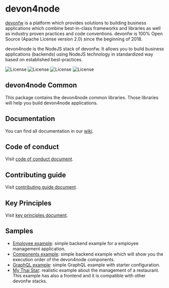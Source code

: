 # devon4node

[devonfw](https://www.devonfw.com/) is a platform which provides solutions to building business applications which combine best-in-class frameworks and libraries as well as industry proven practices and code conventions. devonfw is 100% Open Source (Apache License version 2.0) since the beginning of 2018.

devon4node is the NodeJS stack of devonfw. It allows you to build business applications (backends) using NodeJS technology in standardized way based on established best-practices.

![License](https://img.shields.io/npm/l/@devon4node/common)
![License](https://img.shields.io/npm/v/@devon4node/common)
![License](https://img.shields.io/librariesio/release/npm/@devon4node/common)
![License](https://img.shields.io/npm/dt/@devon4node/common)

## devon4node Common

This package contains the devon4node common libraries. Those libraries will help you build devon4node applications.

## Documentation

You can find all documentation in our [wiki](https://github.com/devonfw/devon4node/wiki).

## Code of conduct

Visit [code of conduct document](https://github.com/devonfw/.github/blob/master/CODE_OF_CONDUCT.md).

## Contributing guide

Visit [contributing guide document](https://github.com/devonfw/.github/blob/master/CONTRIBUTING.asciidoc).

## Key Principles

Visit [key principles document](https://github.com/devonfw/.github/blob/master/key-principles.asciidoc).

## Samples

- [Employee example](https://github.com/devonfw-sample/devon4node-samples/tree/develop/employee): simple backend example for a employee management application.
- [Components example](https://github.com/devonfw-sample/devon4node/tree/develop/components-example): simple backend example which will show you the execution order of the devon4node components.
- [GraphQL example](https://github.com/devonfw-sample/devon4node/tree/develop/graphql): simple GraphQL example with starter configuration.
- [My Thai Star](https://github.com/devonfw/my-thai-star/tree/develop/node): realistic example about the management of a restaurant. This example has also a frontend and it is compatible with other devonfw stacks.
